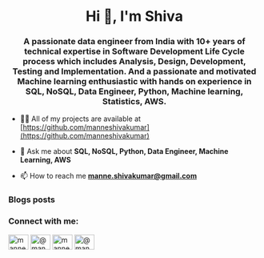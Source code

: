 <h1 align="center">Hi 👋, I'm Shiva</h1>
<h3 align="center">A passionate data engineer from India with 10+ years of technical expertise in Software Development Life Cycle process which includes Analysis, Design, Development, Testing and Implementation. And a passionate and motivated Machine learning enthusiastic with hands on experience in SQL, NoSQL, Data Engineer, Python, Machine learning, Statistics, AWS.</h3>

- 👨‍💻 All of my projects are available at [https://github.com/manneshivakumar](https://github.com/manneshivakumar)

- 💬 Ask me about **SQL, NoSQL, Python, Data Engineer, Machine Learning, AWS**

- 📫 How to reach me **manne.shivakumar@gmail.com**

### Blogs posts
<!-- BLOG-POST-LIST:START -->
<!-- BLOG-POST-LIST:END -->

<h3 align="left">Connect with me:</h3>
<p align="left">
<a href="https://linkedin.com/in/manneshivakumar" target="blank"><img align="center" src="https://raw.githubusercontent.com/rahuldkjain/github-profile-readme-generator/master/src/images/icons/Social/linked-in-alt.svg" alt="manneshivakumar" height="30" width="40" /></a>
<a href="https://medium.com/@manneshivakumar" target="blank"><img align="center" src="https://raw.githubusercontent.com/rahuldkjain/github-profile-readme-generator/master/src/images/icons/Social/medium.svg" alt="@manneshivakumar" height="30" width="40" /></a>
<a href="https://www.hackerrank.com/manne_shivakumar" target="blank"><img align="center" src="https://raw.githubusercontent.com/rahuldkjain/github-profile-readme-generator/master/src/images/icons/Social/hackerrank.svg" alt="manne_shivakumar" height="30" width="40" /></a>
<a href="https://www.hackerearth.com/@manne.shivakumar" target="blank"><img align="center" src="https://raw.githubusercontent.com/rahuldkjain/github-profile-readme-generator/master/src/images/icons/Social/hackerearth.svg" alt="@manne.shivakumar" height="30" width="40" /></a>
</p>
